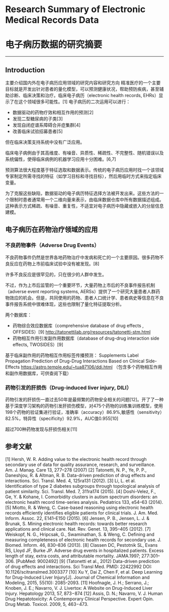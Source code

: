 # Research Summary of Electronic Medical Records Data
# 电子病历数据的研究摘要
---

## Introduction
主要介绍国内外在电子病历应用领域的研究内容和研究方向
精准医疗的一个主要目标就是开发出针对患者的量化模型，可以预测健康状况，帮助预防疾病，甚至辅助诊断、临床决策和治疗。临床电子病历（electronic health records, EHRs）显示了在这个领域很多可能性。[1]
电子病历的二次运用可以进行：

* 数据驱动的药物疗效和相互作用的预测[2]
* 发现二型糖尿病的子类[3]
* 发现自闭症谱系障碍合并症集群[4]
* 改善临床试验招募患者[5]

但在临床决策支持系统中没有广泛应用。

临床电子病例由于其高维度、有噪音、异质性、稀疏性、不完整性、随机错误以及系统偏性，使得临床病例的机器学习应用十分困难。[6,7]

预测算法很大程度基于特征选取和数据表示。传统的电子病历应用时找一个该领域专家制定所需寻找的特征（如学习目标和寻找目标），然后用临时方式来指定临床变量。

为了克服这些缺陷，数据驱动的电子病历特征选择方法被开发出来。这些方法的一个限制时患者通常用一个二维向量来表示，由临床数据仓库中所有数据描述组成。这种表示方式稀疏、有噪音、重复性，不适宜对电子病历中隐藏或嵌入的分层信息建模。

## 电子病历在药物治疗领域的应用
### 不良药物事件（Adverse Drug Events）
不良药物事件仍然是世界各地药物治疗中发病和死亡的一个主要原因。很多药物不良反应在药物上市前临床试验中没有被发现。[8]

许多不良反应是很罕见的，只在很少的人群中发生。

不过，作为上市后监管的一个重要环节，大量药物上市后的不良事件报告机制（adverse event reporting systems, AERSs）提供了一个研究大量患者人群药物效应的机会。但是，共同使用的药物、患者人口统计学、患者病史等信息在不良事件报告系统中很难体现，这些也限制了量化特征提取分析。

两个数据库：
* 药物综合效应数据库（comprehensive database of drug effects , OFFSIDES）[9]  http://tatonettilab.org/resources/tatonetti-stm.html
* 药物相互作用引发副作用数据库（database of drug-drug interaction side effects, TWOSIDES）[9]

基于临床副作用的药物相互作用标签传播预测：
Supplements
Label Propagation Prediction of Drug-Drug Interactions Based on Clinical Side-Effects
https://astro.temple.edu/~tua87106/ddi.html
（包含多个药物相互作用和副作用数据库，可供查阅下载）

### 药物引发的肝损伤（Drug-induced liver injury, DILI）

药物引发的肝损伤一直过去50年是最频繁的药物安全相关的问题[12]。开了了一种基于深度学习架构的药物引发肝损伤模型，对475个药物的训练集训练模型，使用198个药物的验证集进行验证，准确率（accuracy）86.9%,敏感性（sensitivity）82.5%，特异性（specificity）92.9%，AUC值0.955[10]

超过700种药物发现与肝损伤相关[11]



## 参考文献
[1] Hersh, W. R. Adding value to the electronic health record through secondary use of data for quality assurance, research, and
surveillance. Am. J. Manag. Care 13, 277–278 (2007)
[2] Tatonetti, N. P., Ye, P. P., Daneshjou, R. & Altman, R. B. Data-driven prediction of drug effects and interactions. Sci. Transl. Med. 4,
125ra131 (2012).
[3] Li, L. et al. Identification of type 2 diabetes subgroups through topological analysis of patient similarity. Sci. Transl. Med. 7, 311ra174
(2015).
[4] Doshi-Velez, F., Ge, Y. & Kohane, I. Comorbidity clusters in autism spectrum disorders: an electronic health record time-series
analysis. Pediatrics 133, e54–63 (2014).
[5] Miotto, R. & Weng, C. Case-based reasoning using electronic health records efficiently identifies eligible patients for clinical trials. J. Am. Med. Inform. Assoc. 22, E141–E150 (2015).
[6] Jensen, P. B., Jensen, L. J. & Brunak, S. Mining electronic health records: towards better research applications and clinical care. Nat. Rev. Genet. 13, 395–405 (2012).
[7] Weiskopf, N. G., Hripcsak, G., Swaminathan, S. & Weng, C. Defining and measuring completeness of electronic health records for secondary use. J. Biomed. Inform. 46, 830–836 (2013).
[8] Classen DC, Pestotnik SL, Evans RS, Lloyd JF, Burke JP. Adverse drug events in hospitalized patients. Excess length of stay, extra costs, and attributable mortality. JAMA.1997; 277:301–306. [PubMed: 9002492]
[9] (Tatonetti et al., 2012) Data-driven prediction of drug effects and interactions. Sci Transl Med. PMID: 22422992 DOI: 10.1126/scitranslmed.3003377
[10] Xu Y, Dai Z, Chen F, et al. Deep Learning for Drug-Induced Liver Injury[J]. Journal of Chemical Information and Modeling, 2015, 55(10): 2085-2093.
[11] Hoofnagle, J. H.; Serrano, J.; Knoben, J. E.; Navarro, V. J. Livertox: A Website on Drug-Induced Liver Injury. Hepatology 2013, 57, 873−874
[12] Assis, D. N.; Navarro, V. J. Human Drug Hepatotoxicity: A Contemporary Clinical Perspective. Expert Opin. Drug Metab. Toxicol. 2009, 5, 463−473.